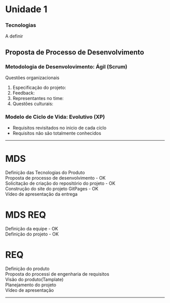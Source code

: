 
# Unidade 1

### Tecnologias 
A definir

## Proposta de Processo de Desenvolvimento
### Metodologia de Desenvolovimento: Ágil (Scrum)<br>
Questões organizacionais

1) Especificação do projeto: <br>
2) Feedback:<br>
3) Representantes no time:<br>
4) Questões culturais:<br>

### Modelo de Ciclo de Vida: Evolutivo (XP)
- Requisitos revisitados no inicio de cada cíclo
- Requisitos não são totalmente conhecidos


-------------------
# MDS
Definição das Tecnologias do Produto<br>
Proposta de processo de desenvolvimento - OK<br>
Solicitação de criação do repositório do projeto - OK<br>
Construção do site do projeto GitPages - OK<br>
Vídeo de apresentação da entrega


# MDS REQ
Definição da equipe - OK<br>
Definição do projeto - OK

# REQ
Definição do produto<br>
Proposta do processi de engenharia de requisitos<br>
Visão do produto(Tamplate)<br>
Planejamento do projeto<br>
Vídeo de apresentação<br>

-----------------------
